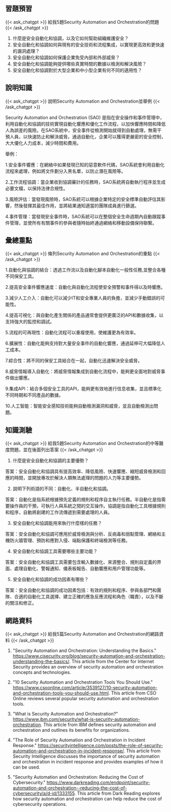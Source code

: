 ## 習題預習
{{< ask_chatgpt >}}
給我5題Security Automation and Orchestration的問題
{{< /ask_chatgpt >}}



1. 什麼是安全自動化和協調，以及它如何幫助組織維護安全？
2. 安全自動化和協調如何與現有的安全技術和流程集成，以實現更高效和更快速的漏洞處理？
3. 安全自動化和協調如何保護企業免受內部和外部威脅？
4. 安全自動化和協調能夠提供哪些真實時間的數據以檢測和解決風險？
5. 安全自動化和協調對於大型企業和中小型企業有何不同的適用性？   

## 說明知識
{{< ask_chatgpt >}}
說明Security Automation and Orchestration並舉例
{{< /ask_chatgpt >}}



Security Automation and Orchestration (SAO) 是指在安全操作和事件管理中，利用自動化和協調的技術實現自動化響應和優化工作流程，以加快響應時間和降低人為誤差的風險。在SAO系統中，安全事件從檢測開始就得到自動處理，無需干預人員，以快速防止和解決威脅。通過自動化，企業可以獲得更嚴密的安全控制，大大優化人力成本，減少時間和費用。

舉例： 

1.安全事件響應：在網絡中如果發現已知的惡意軟件代碼，SAO系統會利用自動化流程來處理，例如將文件劃分入黑名單，以防止潛在風險等。 

2.工作流程協調：當企業收到協調審計的任務時，SAO系統將自動執行程序並生成必要文檔，以保持法律合規性。 

3.風險評估：當發現風險時，SAO系統可以根據企業特定的安全標準自動評估其影響，然後發揮其最佳作用，並將結果通知適當的團隊成員進行篩選。

4.事件管理：當發現安全事件時，SAO系統可以在整個安全生命週期內自動跟蹤事件管理，並使所有有關事件的參與者隨時始終通過網絡和移動設備保持聯繫。   

## 彙總重點
{{< ask_chatgpt >}}
條列Security Automation and Orchestration的重點
{{< /ask_chatgpt >}}



1.自動化與協調的結合：透過工作流以及自動化腳本自動化一般性任務,並整合各種不同保安工具。

2.提高安全事件響應速度：自動化與自動化流程使安全預警和事件得以及時響應。

3.減少人工介入：自動化可以減少IT和安全專業人員的負擔，並減少手動錯誤的可能性。

4.提高可視化：與自動化產生關係的產品通常會提供更廣泛的API和數據收集，以支持強大的監控和調試。

5.流程的可再現性：自動化流程可以重複使用，使維護更為有效率。

6.擴展性：自動化能夠支持對大量安全事件的自動化響應，通過延伸可大幅降低人工成本。

7.綜合性：將不同的保安工具結合在一起，自動化迅速解決安全威脅。

8.威脅情報導入自動化：將威脅情報集成到自動化流程中，能夠更全面地對威脅事件做出響應。

9.集成API：結合多個安全工具的API，能夠更有效地進行信息收集，並且標準化不同時期和不同產品的數據。

10.人工智能：智能安全感知技術能夠自動檢測漏洞和威脅，並且自動檢測出問題。   

## 知識測驗
{{< ask_chatgpt >}}
給我5題Security Automation and Orchestration的中等難度問題，並在後面列出答案
{{< /ask_chatgpt >}}



1. 什麼是安全自動化和協調的主要優勢？

答案：安全自動化和協調具有提高效率、降低風險、快速響應、縮短威脅檢測和回應的時間，並開放專攻於解決人類無法處理的問題的人力等主要優勢。

2. 說明下列術語的不同：自動化、半自動化和協調。

答案：自動化是指系統根據預先定義的規則和程序自主執行任務。半自動化是指需要操作員的干預，可執行人與系統之間的交互操作。協調是指自動化工具根據規則和程序，自動將創建的工作流傳遞到需要處理的人員。

3. 安全自動化和協調能用來執行什麼樣的任務？

答案：安全自動化和協調可應用於威脅檢測與分析、反病毒和弱點管理、網絡和主機防火牆管理、預防和應對入侵、端點保護和終端檢測等任務。

4. 安全自動化和協調工具需要哪些主要功能？

答案：安全自動化和協調工具需要包含輸入數據化、來源整合、規則自定義的界面、處理自動化、警報通知、儀表板報告、自動響應和用戶管理功能等。

5. 安全自動化和協調的成功因素有哪些？

答案：安全自動化和協調的成功因素包括：有效的規則和程序、參與各部門和團隊、合適的自動化工具選擇、建立正確的應急反應流程和角色（職責），以及不斷的關注和修正。   

## 網路資料
{{< ask_chatgpt >}}
給我5篇Security Automation and Orchestration的網路資料
{{< /ask_chatgpt >}}



1. "Security Automation and Orchestration: Understanding the Basics." https://www.cisecurity.org/blog/security-automation-and-orchestration-understanding-the-basics/. This article from the Center for Internet Security provides an overview of security automation and orchestration concepts and technologies.

2. "10 Security Automation and Orchestration Tools You Should Use." https://www.csoonline.com/article/3539127/10-security-automation-and-orchestration-tools-you-should-use.html. This article from CSO Online reviews several popular security automation and orchestration tools.

3. "What is Security Automation and Orchestration?" https://www.ibm.com/security/what-is-security-automation-orchestration. This article from IBM defines security automation and orchestration and outlines its benefits for organizations.

4. "The Role of Security Automation and Orchestration in Incident Response." https://securityintelligence.com/posts/the-role-of-security-automation-and-orchestration-in-incident-response/. This article from Security Intelligence discusses the importance of security automation and orchestration in incident response and provides examples of how it can be used.

5. "Security Automation and Orchestration: Reducing the Cost of Cybersecurity." https://www.darkreading.com/endpoint/security-automation-and-orchestration--reducing-the-cost-of-cybersecurity/a/d-id/1333155. This article from Dark Reading explores how security automation and orchestration can help reduce the cost of cybersecurity operations.   

